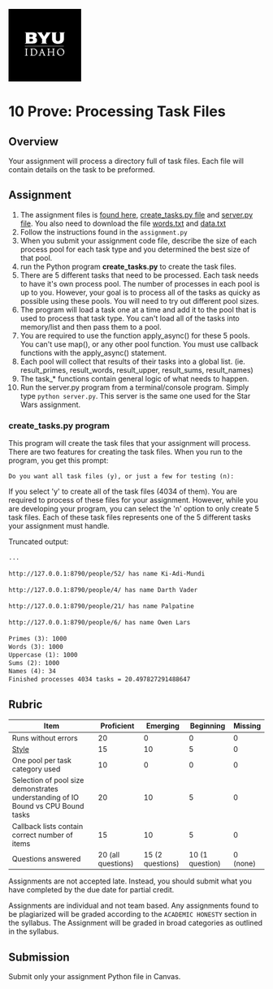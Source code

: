 ![](../../banner.png)

# 10 Prove: Processing Task Files

## Overview

Your assignment will process a directory full of task files.  Each file will contain details on the task to be preformed.

## Assignment

1. The assignment files is [found here](assignment/assignment.py), [create_tasks.py file](assignment/create_tasks.py) and [server.py file](assignment/server.py).  You also need to download the file [words.txt](assignment/words.txt) and [data.txt](assignment/data.txt)
2. Follow the instructions found in the `assignment.py`
3. When you submit your assignment code file, describe the size of each process pool for each task type and you determined the best size of that pool.
4. run the Python program **create_tasks.py** to create the task files.
5. There are 5 different tasks that need to be processed.  Each task needs to  have it's own process pool.  The number of processes in each pool is up to you.  However, your goal is to process all of the tasks as quicky as possible using these pools.  You will need to try out different pool sizes.
6. The program will load a task one at a time and add it to the pool that is used to process that task type.  You can't load all of the tasks into memory/list and then pass them to a pool.
7. You are required to use the function apply_async() for these 5 pools. You can't use map(), or any other pool function.  You must use callback functions with the apply_async() statement.
8. Each pool will collect that results of their tasks into a global list. (ie. result_primes, result_words, result_upper, result_sums, result_names)
9. The task_* functions contain general logic of what needs to happen.
10. Run the server.py program from a terminal/console program.  Simply type `python server.py`.  This server is the same one used for the Star Wars assignment.

### create_tasks.py program

This program will create the task files that your assignment will process.  There are two features for creating the task files.  When you run to the program, you get this prompt:

```
Do you want all task files (y), or just a few for testing (n): 
```

If you select 'y' to create all of the task files (4034 of them).  You are required to process of these files for your assignment.  However, while you are developing your program, you can select the 'n' option to only create 5 task files.  Each of these task files represents one of the 5 different tasks your assignment must handle.

Truncated output:

```
...

http://127.0.0.1:8790/people/52/ has name Ki-Adi-Mundi

http://127.0.0.1:8790/people/4/ has name Darth Vader

http://127.0.0.1:8790/people/21/ has name Palpatine

http://127.0.0.1:8790/people/6/ has name Owen Lars

Primes (3): 1000
Words (3): 1000
Uppercase (1): 1000
Sums (2): 1000
Names (4): 34
Finished processes 4034 tasks = 20.497827291488647
```

## Rubric

Item | Proficient | Emerging | Beginning | Missing
--- | --- | --- | --- | ---
Runs without errors | 20 | 0 | 0 | 0
[Style](../../style.md) | 15 | 10 | 5 | 0
One pool per task category used | 10 | 0 | 0 | 0
Selection of pool size demonstrates understanding of IO Bound vs CPU Bound tasks | 20 | 10 | 5 | 0
Callback lists contain correct number of items | 15 | 10 | 5 | 0
Questions answered | 20 (all questions) | 15 (2 questions) | 10 (1 question) | 0 (none)

Assignments are not accepted late. Instead, you should submit what you have completed by the due date for partial credit. 

Assignments are individual and not team based.  Any assignments found to be  plagiarized will be graded according to the `ACADEMIC HONESTY` section in the syllabus. The Assignment will be graded in broad categories as outlined in the syllabus.

## Submission

Submit only your assignment Python file in Canvas.

